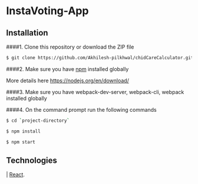 # InstaVoting-App

## Installation
####1. Clone this repository or download the ZIP file

```sh
$ git clone https://github.com/Akhilesh-pilkhwal/chidCareCalculator.git
```

####2.  Make sure you have [npm](https://www.npmjs.org/) installed globally

More details here
https://nodejs.org/en/download/ 

####3.  Make sure you have webpack-dev-server, webpack-cli, webpack installed globally

####4.  On the command prompt run the following commands

```sh
$ cd `project-directory`
```
```sh
$ npm install 
```
```sh
$ npm start
```

## Technologies
|  [React](https://facebook.github.io/react/).

